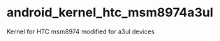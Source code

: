 android_kernel_htc_msm8974a3ul
==========================

Kernel for HTC msm8974 modified for a3ul devices
